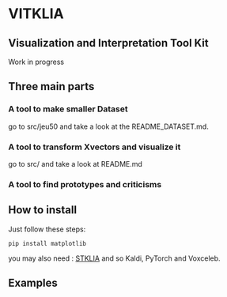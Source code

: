 # VITKLIA
## Visualization and Interpretation Tool Kit 

Work in progress


## Three main parts 

### A tool to make smaller Dataset

go to src/jeu50 and take a look at the README_DATASET.md. 

### A tool to transform Xvectors and visualize it

go to src/ and take a look at README.md

### A tool to find prototypes and criticisms

## How to install

Just follow these steps:
```
pip install matplotlib
```

you may also need : [STKLIA](https://github.com/Chaanks/stklia/)
and so Kaldi, PyTorch and Voxceleb.

## Examples 
